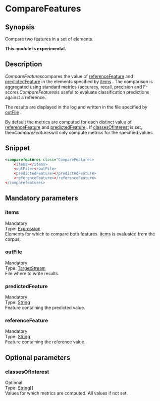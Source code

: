 <h1 class="module">CompareFeatures</h1>

## Synopsis

Compare two features in a set of elements.

**This module is experimental.**

## Description

*CompareFeatures*compares the value of <a href="#referenceFeature" class="param">referenceFeature</a> and <a href="#predictedFeature" class="param">predictedFeature</a> in the elements specified by <a href="#items" class="param">items</a> . The comparison is aggregated using standard metrics (accuracy, recall, precision and F-score).*CompareFeatures*is useful to evaluate classification predictions against a reference.

The results are displayed in the log and written in the file specified by <a href="#outFile" class="param">outFile</a> .

By default the metrics are computed for each distinct value of <a href="#referenceFeature" class="param">referenceFeature</a> and <a href="#predictedFeature" class="param">predictedFeature</a> . If <a href="#classesOfInterest" class="param">classesOfInterest</a> is set, then*CompareFeatures*will only compute metrics for the specified values.

## Snippet



```xml
<comparefeatures class="CompareFeatures>
    <items></items>
    <outFile></outFile>
    <predictedFeature></predictedFeature>
    <referenceFeature></referenceFeature>
</comparefeatures>
```

## Mandatory parameters

<h3 id="items" class="param">items</h3>

<div class="param-level param-level-mandatory">Mandatory
</div>
<div class="param-type">Type: <a href="../converter/fr.inra.maiage.bibliome.alvisnlp.core.corpus.expressions.Expression" class="converter">Expression</a>
</div>
Elements for which to compare both features. <a href="#items" class="param">items</a> is evaluated from the corpus.

<h3 id="outFile" class="param">outFile</h3>

<div class="param-level param-level-mandatory">Mandatory
</div>
<div class="param-type">Type: <a href="../converter/fr.inra.maiage.bibliome.util.streams.TargetStream" class="converter">TargetStream</a>
</div>
File where to write results.

<h3 id="predictedFeature" class="param">predictedFeature</h3>

<div class="param-level param-level-mandatory">Mandatory
</div>
<div class="param-type">Type: <a href="../converter/java.lang.String" class="converter">String</a>
</div>
Feature containing the predicted value.

<h3 id="referenceFeature" class="param">referenceFeature</h3>

<div class="param-level param-level-mandatory">Mandatory
</div>
<div class="param-type">Type: <a href="../converter/java.lang.String" class="converter">String</a>
</div>
Feature containing the reference value.

## Optional parameters

<h3 id="classesOfInterest" class="param">classesOfInterest</h3>

<div class="param-level param-level-optional">Optional
</div>
<div class="param-type">Type: <a href="../converter/java.lang.String%5B%5D" class="converter">String[]</a>
</div>
Values for which metrics are computed. All values if not set.

